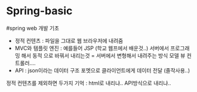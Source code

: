 # Spring-basic

#spring web 개발 기초
 - 정적 컨텐츠 : 파일을 그대로 웹 브라우저에 내려줌
 - MVC와 템플릿 엔진 : 예를들어 JSP (학교 웹프에서 배운것..) 서버에서 프로그래밍 해서 동적    으로 바꿔서 내리는것 = 서버에서 변형해서 내려주는 방식
   모델 뷰 컨트롤러....
 - API : json이라는 데이터 구조 포멧으로 클라이언트에게 데이터 전달 (졸작사용..)
 
 정적 컨텐츠를 제외하면 두가지 기억 : html로 내리냐.. API방식으로 내리냐..
